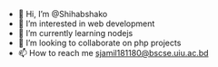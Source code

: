 - 👋 Hi, I’m @Shihabshako
- 👀 I’m interested in web development
- 🌱 I’m currently learning nodejs
- 💞️ I’m looking to collaborate on php projects
- 📫 How to reach me sjamil181180@bscse.uiu.ac.bd

<!---
Shihabshako/Shihabshako is a ✨ special ✨ repository because its `README.md` (this file) appears on your GitHub profile.
You can click the Preview link to take a look at your changes.
--->
